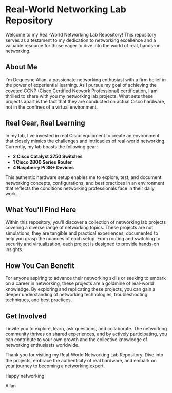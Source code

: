 # Real-World Networking Lab Repository

Welcome to my Real-World Networking Lab Repository! This repository serves as a testament to my dedication to networking excellence and a valuable resource for those eager to dive into the world of real, hands-on networking.

## About Me

I'm Dequesne Allan, a passionate networking enthusiast with a firm belief in the power of experiential learning. As I pursue my goal of achieving the coveted CCNP (Cisco Certified Network Professional) certification, I am thrilled to share with you my networking lab projects. What sets these projects apart is the fact that they are conducted on actual Cisco hardware, not in the confines of a virtual environment.

## Real Gear, Real Learning

In my lab, I've invested in real Cisco equipment to create an environment that closely mimics the challenges and intricacies of real-world networking. Currently, my lab boasts the following gear:

- **2 Cisco Catalyst 3750 Switches**
- **1 Cisco 2800 Series Router**
- **4 Raspberry Pi 3B+ Devices**

This authentic hardware setup enables me to explore, test, and document networking concepts, configurations, and best practices in an environment that reflects the conditions networking professionals face in their daily work.

## What You'll Find Here

Within this repository, you'll discover a collection of networking lab projects covering a diverse range of networking topics. These projects are not simulations; they are tangible and practical experiences, documented to help you grasp the nuances of each setup. From routing and switching to security and virtualization, each project is designed to provide hands-on insights.

## How You Can Benefit

For anyone aspiring to advance their networking skills or seeking to embark on a career in networking, these projects are a goldmine of real-world knowledge. By exploring and replicating these projects, you can gain a deeper understanding of networking technologies, troubleshooting techniques, and best practices.

## Get Involved

I invite you to explore, learn, ask questions, and collaborate. The networking community thrives on shared experiences, and by actively participating, you can contribute to your own growth and the collective knowledge of networking enthusiasts worldwide.

Thank you for visiting my Real-World Networking Lab Repository. Dive into the projects, embrace the authenticity of real hardware, and embark on your journey to becoming a networking expert.

Happy networking!

Allan
